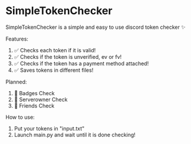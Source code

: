 # SimpleTokenChecker

SimpleTokenChecker is a simple and easy to use discord token checker ✨


Features:
1) ✅ Checks each token if it is valid!
2) ✅ Checks if the token is unverified, ev or fv!
3) ✅ Checks if the token has a payment method attached!
4) ✅ Saves tokens in different files!


Planned:
1) 🎫 Badges Check
2) 👑 Serverowner Check
3) 🧑 Friends Check


How to use:
1) Put your tokens in "input.txt"
2) Launch main.py and wait until it is done checking!
